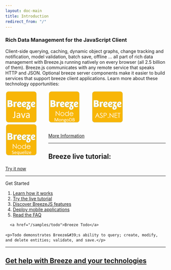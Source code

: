 ```yaml
---
layout: doc-main
title: Introduction
redirect_from: "/" 
---
```

### Rich Data Management for the JavaScript Client
Client-side querying, caching, dynamic object graphs, change tracking and notification, model validation, batch save, offline ... all part of rich data management with Breeze.js running natively on every browser (all 2.5 billion of them).
Breeze.js communicates with any remote service that speaks HTTP and JSON. 
Optional breeze server components make it easier to build services that support breeze client applications. 
Learn more about these technology opportunities:
<p>
  <a style="display:inline-block;margin-right:7%" href="/doc-net" title="ASP.NET">
  <img src="/images/logos/Breeze-aspnet.png" alt="ASP.NET" width="100">
  </a>&nbsp; 
  <a style="display:inline-block;float:left;margin-right:7%" href="/doc-java-hib" title="Java">
  <img src="/images/logos/Breeze-java.png" alt="Java" width="100">
  </a>&nbsp; 
  <a style="display:inline-block;float:left;margin-right:7%" href="/doc-node-mongodb" title="Node MongoDB">
  <img src="/images/logos/Breeze-mongodb.png" alt="Node MongoDB" width="100">
  </a>&nbsp; 
  <a style="display:inline-block;float:left;margin-right:7%"  href="/doc-node-sequelize" title="Node Sequelize">
  <img src="/images/logos/Breeze-sequelize.png" alt="Node Sequelize" width="100">
  </a>
</p>
<p style="text-align:left;padding-top:15px">
  <a class="button--small information" href="/doc-main">More Information </a>
</p>
<hr/>

<h2 class="banner__subheader"><span class="orange">Breeze</span> live tutorial:</h2>
<a href="http://learn.breezejs.com/" class="banner__button button--large information" target="_blank">Try it now</a>
<hr/>

<div class="container">
<div class="row">
  <div class="col-sm-6">
    Get Started
    <ol>
      <li>
        <a href="/doc-main">Learn how it works</a>
      </li>
      <li>
        <a href="http://learn.breezejs.com/" target="_blank">Try the live tutorial</a>
      </li>
      <li>
        <a href="/doc-js/features.html">Discover BreezeJS features</a>
      </li>
      <li>
        <a href="/doc-main/hybrid-apps">Deploy mobile applications</a>
      </li>
      <li>
        <a href="/doc-main/faq.html">Read the FAQ</a>
      </li>
    </ol>
  </div>
  <div class="col-sm-6">
    
      <a href="/samples/todo">Breeze Todo</a>
    
    <p>Todo demonstrates Breeze&#39;s ability to query; create, modify, and delete entities; validate, and save.</p>
  </div>
</div>
</div>
<hr/>
<h2 class="banner__subheader"><a href="https://www.ideablade.com/services">Get help with Breeze and your technologies</a></h2>